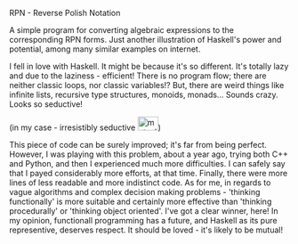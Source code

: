 RPN - Reverse Polish Notation

A simple program for converting algebraic expressions to the corresponding RPN forms. Just another illustration of Haskell's power and potential, among many similar examples on internet.

I fell in love with Haskell. It might be because it's so different. It's totally lazy and due to the laziness - efficient! There is no program flow; there are neither classic loops, nor classic variables!? But, there are weird things like infinite lists, recursive type structures, monoids, monads... Sounds crazy. Looks so seductive!

(in my case - irresistibly seductive <img src="http://www.animated-gifs.eu/category_emoticons/smilies-love/0022.gif" alt="mutual love" height="25" width="37">) 

This piece of code can be surely  improved; it's far from being perfect. However, I was playing with this problem, about a year ago, trying both C++ and Python, and then I experienced much more difficulties. I can safely say that I payed considerably more efforts, at that time. Finally, there were more lines of less readable and more indistinct code. As for me, in regards to vague algorithms and complex decision making problems - 'thinking functionally' is more suitable and certainly more effective than 'thinking procedurally' or 'thinking object oriented'. I've got a clear winner, here! In my opinion, functionall programming has a future, and Haskell as its pure representive, deserves respect. It should be loved - it's likely to be mutual! 

